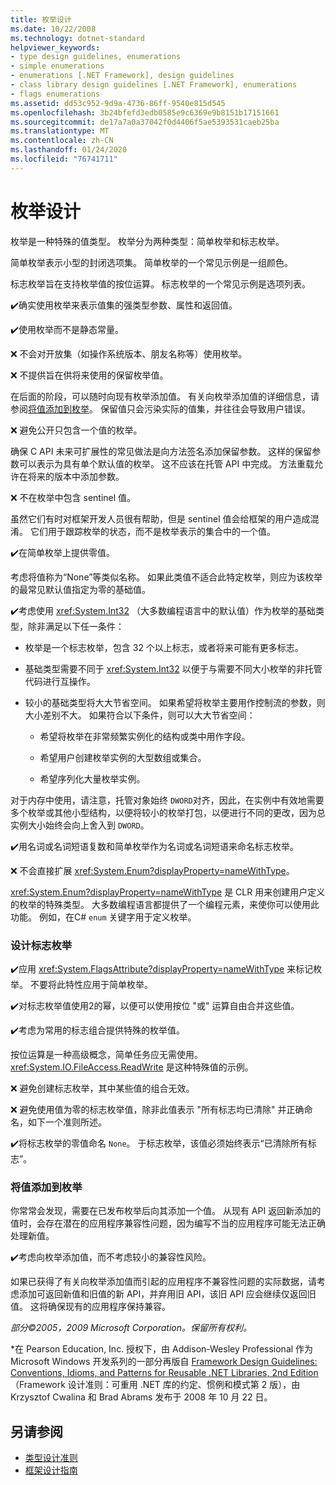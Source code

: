 ```yaml
---
title: 枚举设计
ms.date: 10/22/2008
ms.technology: dotnet-standard
helpviewer_keywords:
- type design guidelines, enumerations
- simple enumerations
- enumerations [.NET Framework], design guidelines
- class library design guidelines [.NET Framework], enumerations
- flags enumerations
ms.assetid: dd53c952-9d9a-4736-86ff-9540e815d545
ms.openlocfilehash: 3b24bfefd3edb0585e9c6369e9b8151b17151661
ms.sourcegitcommit: de17a7a0a37042f0d4406f5ae5393531caeb25ba
ms.translationtype: MT
ms.contentlocale: zh-CN
ms.lasthandoff: 01/24/2020
ms.locfileid: "76741711"
---
```

# <a name="enum-design"></a>枚举设计

枚举是一种特殊的值类型。 枚举分为两种类型：简单枚举和标志枚举。

简单枚举表示小型的封闭选项集。 简单枚举的一个常见示例是一组颜色。

标志枚举旨在支持枚举值的按位运算。 标志枚举的一个常见示例是选项列表。

✔️确实使用枚举来表示值集的强类型参数、属性和返回值。

✔️使用枚举而不是静态常量。

❌ 不会对开放集（如操作系统版本、朋友名称等）使用枚举。

❌ 不提供旨在供将来使用的保留枚举值。

在后面的阶段，可以随时向现有枚举添加值。 有关向枚举添加值的详细信息，请参阅[将值添加到枚举](#add_value)。 保留值只会污染实际的值集，并往往会导致用户错误。

❌ 避免公开只包含一个值的枚举。

确保 C API 未来可扩展性的常见做法是向方法签名添加保留参数。 这样的保留参数可以表示为具有单个默认值的枚举。 这不应该在托管 API 中完成。 方法重载允许在将来的版本中添加参数。

❌ 不在枚举中包含 sentinel 值。

虽然它们有时对框架开发人员很有帮助，但是 sentinel 值会给框架的用户造成混淆。 它们用于跟踪枚举的状态，而不是枚举表示的集合中的一个值。

✔️在简单枚举上提供零值。

考虑将值称为“None”等类似名称。 如果此类值不适合此特定枚举，则应为该枚举的最常见默认值指定为零的基础值。

✔️考虑使用 <xref:System.Int32> （大多数编程语言中的默认值）作为枚举的基础类型，除非满足以下任一条件：

- 枚举是一个标志枚举，包含 32 个以上标志，或者将来可能有更多标志。

- 基础类型需要不同于 <xref:System.Int32> 以便于与需要不同大小枚举的非托管代码进行互操作。

- 较小的基础类型将大大节省空间。 如果希望将枚举主要用作控制流的参数，则大小差别不大。 如果符合以下条件，则可以大大节省空间：

  - 希望将枚举在非常频繁实例化的结构或类中用作字段。

  - 希望用户创建枚举实例的大型数组或集合。

  - 希望序列化大量枚举实例。

对于内存中使用，请注意，托管对象始终 `DWORD`对齐，因此，在实例中有效地需要多个枚举或其他小型结构，以便将较小的枚举打包，以便进行不同的更改，因为总实例大小始终会向上舍入到 `DWORD`。

✔️用名词或名词短语复数和简单枚举作为名词或名词短语来命名标志枚举。

❌ 不会直接扩展 <xref:System.Enum?displayProperty=nameWithType>。

<xref:System.Enum?displayProperty=nameWithType> 是 CLR 用来创建用户定义的枚举的特殊类型。 大多数编程语言都提供了一个编程元素，来使你可以使用此功能。 例如，在C# `enum` 关键字用于定义枚举。

<a name="design"></a>

### <a name="designing-flag-enums"></a>设计标志枚举

✔️应用 <xref:System.FlagsAttribute?displayProperty=nameWithType> 来标记枚举。 不要将此特性应用于简单枚举。

✔️对标志枚举值使用2的幂，以便可以使用按位 "或" 运算自由合并这些值。

✔️考虑为常用的标志组合提供特殊的枚举值。

按位运算是一种高级概念，简单任务应无需使用。 <xref:System.IO.FileAccess.ReadWrite> 是这种特殊值的示例。

❌ 避免创建标志枚举，其中某些值的组合无效。

❌ 避免使用值为零的标志枚举值，除非此值表示 "所有标志均已清除" 并正确命名，如下一个准则所述。

✔️将标志枚举的零值命名 `None`。 于标志枚举，该值必须始终表示“已清除所有标志”。

<a name="add_value"></a>

### <a name="adding-value-to-enums"></a>将值添加到枚举

你常常会发现，需要在已发布枚举后向其添加一个值。 从现有 API 返回新添加的值时，会存在潜在的应用程序兼容性问题，因为编写不当的应用程序可能无法正确处理新值。

✔️考虑向枚举添加值，而不考虑较小的兼容性风险。

如果已获得了有关向枚举添加值而引起的应用程序不兼容性问题的实际数据，请考虑添加可返回新值和旧值的新 API，并弃用旧 API，该旧 API 应会继续仅返回旧值。 这将确保现有的应用程序保持兼容。

*部分©2005，2009 Microsoft Corporation。保留所有权利。*

*在 Pearson Education, Inc. 授权下，由 Addison-Wesley Professional 作为 Microsoft Windows 开发系列的一部分再版自 [Framework Design Guidelines: Conventions, Idioms, and Patterns for Reusable .NET Libraries, 2nd Edition](https://www.informit.com/store/framework-design-guidelines-conventions-idioms-and-9780321545619)（Framework 设计准则：可重用 .NET 库的约定、惯例和模式第 2 版），由 Krzysztof Cwalina 和 Brad Abrams 发布于 2008 年 10 月 22 日。

## <a name="see-also"></a>另请参阅

- [类型设计准则](../../../docs/standard/design-guidelines/type.md)
- [框架设计指南](../../../docs/standard/design-guidelines/index.md)
